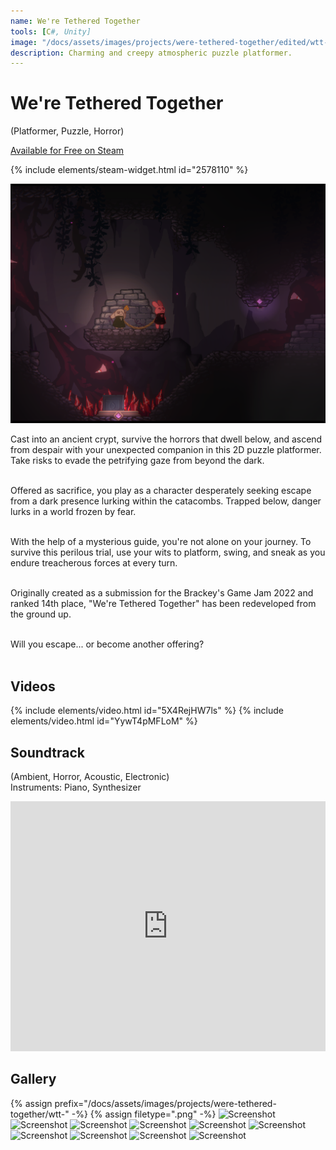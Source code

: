 ```yaml
---
name: We're Tethered Together
tools: [C#, Unity]
image: "/docs/assets/images/projects/were-tethered-together/edited/wtt-1-crop.png"
description: Charming and creepy atmospheric puzzle platformer.
---
```


# We're Tethered Together

(Platformer, Puzzle, Horror)

[Available for Free on Steam](https://store.steampowered.com/app/2578110/Were_Tethered_Together/)

{% include elements/steam-widget.html id="2578110" %}

<div class="row">
<div class="col">
<img src="/docs/assets/images/projects/were-tethered-together/edited/wtt-1-crop.png" alt="Title Image">
</div>
<div class="col">

Cast into an ancient crypt, survive the horrors that dwell below, and ascend from despair with your unexpected companion in this 2D puzzle platformer. Take risks to evade the petrifying gaze from beyond the dark.<br><br>

Offered as sacrifice, you play as a character desperately seeking escape from a dark presence lurking within the catacombs. Trapped below, danger lurks in a world frozen by fear.<br><br>

With the help of a mysterious guide, you're not alone on your journey. To survive this perilous trial, use your wits to platform, swing, and sneak as you endure treacherous forces at every turn.<br><br>

Originally created as a submission for the Brackey's Game Jam 2022 and ranked 14th place, "We're Tethered Together" has been redeveloped from the ground up.<br><br>

Will you escape... or become another offering?<br><br>
</div>
</div>


## Videos
{% include elements/video.html id="5X4RejHW7ls" %}
{% include elements/video.html id="YywT4pMFLoM" %}

## Soundtrack
(Ambient, Horror, Acoustic, Electronic)\
Instruments: Piano, Synthesizer

<div><iframe width="100%" height="400" scrolling="no" frameborder="no" allow="autoplay" src="https://w.soundcloud.com/player/?url=https%3A//api.soundcloud.com/playlists/1715670969&color=%23ff92b0&auto_play=false&hide_related=false&show_comments=true&show_user=true&show_reposts=false&show_teaser=true"></iframe></div>

## Gallery
{% assign prefix="/docs/assets/images/projects/were-tethered-together/wtt-" -%}
{% assign filetype=".png" -%}
<img src="{{prefix}}1{{filetype}}" alt="Screenshot">
<img src="{{prefix}}2{{filetype}}" alt="Screenshot">
<img src="{{prefix}}3{{filetype}}" alt="Screenshot">
<img src="{{prefix}}4{{filetype}}" alt="Screenshot">
<img src="{{prefix}}5{{filetype}}" alt="Screenshot">
<img src="{{prefix}}6{{filetype}}" alt="Screenshot">
<img src="{{prefix}}7{{filetype}}" alt="Screenshot">
<img src="{{prefix}}8{{filetype}}" alt="Screenshot">
<img src="{{prefix}}9{{filetype}}" alt="Screenshot">
<img src="{{prefix}}10{{filetype}}" alt="Screenshot">